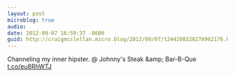 ```yaml
---
layout: post
microblog: true
audio: 
date: 2012-09-07 16:59:37 -0600
guid: http://craigmcclellan.micro.blog/2012/09/07/t244208328278962176.html
---
```

Channeling my inner hipster.   @ Johnny's Steak &amp;amp; Bar-B-Que [t.co/eu8RhWTJ](http://t.co/eu8RhWTJ)
